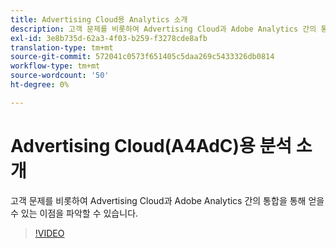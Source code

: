 ```yaml
---
title: Advertising Cloud용 Analytics 소개
description: 고객 문제를 비롯하여 Advertising Cloud과 Adobe Analytics 간의 통합을 통해 얻을 수 있는 이점을 파악할 수 있습니다.
exl-id: 3e8b735d-62a3-4f03-b259-f3278cde8afb
translation-type: tm+mt
source-git-commit: 572041c0573f651405c5daa269c5433326db0814
workflow-type: tm+mt
source-wordcount: '50'
ht-degree: 0%

---
```


# Advertising Cloud(A4AdC)용 분석 소개

고객 문제를 비롯하여 Advertising Cloud과 Adobe Analytics 간의 통합을 통해 얻을 수 있는 이점을 파악할 수 있습니다.

>[!VIDEO](https://video.tv.adobe.com/v/33491)
